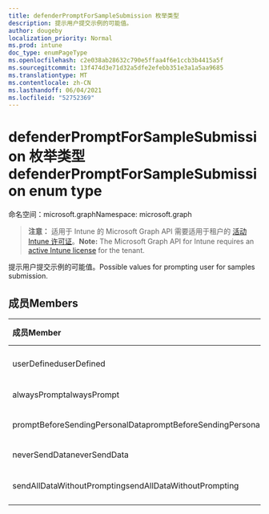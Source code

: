 ```yaml
---
title: defenderPromptForSampleSubmission 枚举类型
description: 提示用户提交示例的可能值。
author: dougeby
localization_priority: Normal
ms.prod: intune
doc_type: enumPageType
ms.openlocfilehash: c2e038ab28632c790e5ffaa4f6e1ccb3b4415a5f
ms.sourcegitcommit: 13f474d3e71d32a5dfe2efebb351e3a1a5aa9685
ms.translationtype: MT
ms.contentlocale: zh-CN
ms.lasthandoff: 06/04/2021
ms.locfileid: "52752369"
---
```

# <a name="defenderpromptforsamplesubmission-enum-type"></a><span data-ttu-id="627a1-103">defenderPromptForSampleSubmission 枚举类型</span><span class="sxs-lookup"><span data-stu-id="627a1-103">defenderPromptForSampleSubmission enum type</span></span>

<span data-ttu-id="627a1-104">命名空间：microsoft.graph</span><span class="sxs-lookup"><span data-stu-id="627a1-104">Namespace: microsoft.graph</span></span>

> <span data-ttu-id="627a1-105">**注意：** 适用于 Intune 的 Microsoft Graph API 需要适用于租户的 [活动 Intune 许可证](https://go.microsoft.com/fwlink/?linkid=839381)。</span><span class="sxs-lookup"><span data-stu-id="627a1-105">**Note:** The Microsoft Graph API for Intune requires an [active Intune license](https://go.microsoft.com/fwlink/?linkid=839381) for the tenant.</span></span>

<span data-ttu-id="627a1-106">提示用户提交示例的可能值。</span><span class="sxs-lookup"><span data-stu-id="627a1-106">Possible values for prompting user for samples submission.</span></span>

## <a name="members"></a><span data-ttu-id="627a1-107">成员</span><span class="sxs-lookup"><span data-stu-id="627a1-107">Members</span></span>
|<span data-ttu-id="627a1-108">成员</span><span class="sxs-lookup"><span data-stu-id="627a1-108">Member</span></span>|<span data-ttu-id="627a1-109">值</span><span class="sxs-lookup"><span data-stu-id="627a1-109">Value</span></span>|<span data-ttu-id="627a1-110">Description</span><span class="sxs-lookup"><span data-stu-id="627a1-110">Description</span></span>|
|:---|:---|:---|
|<span data-ttu-id="627a1-111">userDefined</span><span class="sxs-lookup"><span data-stu-id="627a1-111">userDefined</span></span>|<span data-ttu-id="627a1-112">0</span><span class="sxs-lookup"><span data-stu-id="627a1-112">0</span></span>|<span data-ttu-id="627a1-113">用户定义，默认值，无意图。</span><span class="sxs-lookup"><span data-stu-id="627a1-113">User Defined, default value, no intent.</span></span>|
|<span data-ttu-id="627a1-114">alwaysPrompt</span><span class="sxs-lookup"><span data-stu-id="627a1-114">alwaysPrompt</span></span>|<span data-ttu-id="627a1-115">1</span><span class="sxs-lookup"><span data-stu-id="627a1-115">1</span></span>|<span data-ttu-id="627a1-116">始终提示。</span><span class="sxs-lookup"><span data-stu-id="627a1-116">Always prompt.</span></span>|
|<span data-ttu-id="627a1-117">promptBeforeSendingPersonalData</span><span class="sxs-lookup"><span data-stu-id="627a1-117">promptBeforeSendingPersonalData</span></span>|<span data-ttu-id="627a1-118">2</span><span class="sxs-lookup"><span data-stu-id="627a1-118">2</span></span>|<span data-ttu-id="627a1-119">自动发送安全示例。</span><span class="sxs-lookup"><span data-stu-id="627a1-119">Send safe samples automatically.</span></span>|
|<span data-ttu-id="627a1-120">neverSendData</span><span class="sxs-lookup"><span data-stu-id="627a1-120">neverSendData</span></span>|<span data-ttu-id="627a1-121">3</span><span class="sxs-lookup"><span data-stu-id="627a1-121">3</span></span>|<span data-ttu-id="627a1-122">从不发送数据。</span><span class="sxs-lookup"><span data-stu-id="627a1-122">Never send data.</span></span>|
|<span data-ttu-id="627a1-123">sendAllDataWithoutPrompting</span><span class="sxs-lookup"><span data-stu-id="627a1-123">sendAllDataWithoutPrompting</span></span>|<span data-ttu-id="627a1-124">4 </span><span class="sxs-lookup"><span data-stu-id="627a1-124">4</span></span>|<span data-ttu-id="627a1-125">在不提示的情况下发送所有数据。</span><span class="sxs-lookup"><span data-stu-id="627a1-125">Send all data without prompting.</span></span>|




